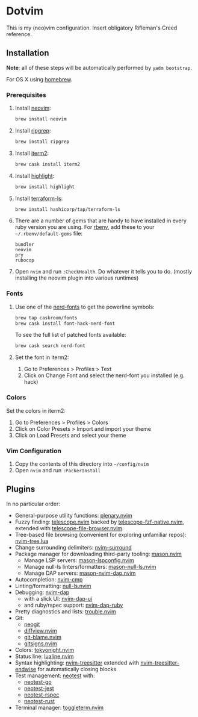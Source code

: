 # Dotvim

This is my (neo)vim configuration. Insert obligatory Rifleman's Creed reference.

## Installation

**Note**: all of these steps will be automatically performed by `yadm bootstrap`.

For OS X using [homebrew](https://brew.sh/).

### Prerequisites

1. Install [neovim](https://github.com/neovim/neovim):

   ```bash
   brew install neovim
   ```

2. Install [ripgrep](https://github.com/BurntSushi/ripgrep):

   ```bash
   brew install ripgrep
   ```

3. Install [iterm2](https://www.iterm2.com):

   ```bash
   brew cask install iterm2
   ```

4. Install [highlight](http://www.andre-simon.de/doku/highlight/en/highlight.php):

   ```bash
   brew install highlight
   ```

5. Install [terraform-ls](https://github.com/hashicorp/terraform-ls):

   ```bash
   brew install hashicorp/tap/terraform-ls
   ```

6. There are a number of gems that are handy to have installed in every ruby
   version you are using. For [rbenv](https://github.com/rbenv/rbenv),
   add these to your `~/.rbenv/default-gems` file:

   ```text
   bundler
   neovim
   pry
   rubocop
   ```

7. Open `nvim` and run `:CheckHealth`. Do whatever it tells you to do. (mostly
   installing the neovim plugin into various runtimes)

### Fonts

1. Use one of the [nerd-fonts](https://github.com/ryanoasis/nerd-fonts) to get
   the powerline symbols:

   ```bash
   brew tap caskroom/fonts
   brew cask install font-hack-nerd-font
   ```

   To see the full list of patched fonts available:

   ```bash
   brew cask search nerd-font
   ```

2. Set the font in iterm2:

   1. Go to Preferences > Profiles > Text
   2. Click on Change Font and select the nerd-font you installed (e.g. hack)

### Colors

Set the colors in iterm2:

1. Go to Preferences > Profiles > Colors
2. Click on Color Presets > Import and import your theme
3. Click on Load Presets and select your theme

### Vim Configuration

1. Copy the contents of this directory into `~/config/nvim`
2. Open `nvim` and run `:PackerInstall`

## Plugins

In no particular order:

- General-purpose utility functions: [plenary.nvim](https://github.com/nvim-lua/plenary.nvim)
- Fuzzy finding: [telescope.nvim](https://github.com/nvim-telescope/telescope.nvim)
  backed by [telescope-fzf-native.nvim](https://github.com/nvim-telescope/telescope-fzf-native.nvim),
  extended with [telescope-file-browser.nvim](https://github.com/nvim-telescope/telescope-file-browser.nvim).
- Tree-based file browsing (convenient for exploring unfamiliar repos): [nvim-tree.lua](https://github.com/nvim-tree/nvim-tree.lua)
- Change surrounding delimiters: [nvim-surround](https://github.com/kylechui/nvim-surround)
- Package manager for downloading third-party tooling: [mason.nvim](https://github.com/williamboman/mason.nvim)
  - Manage LSP servers: [mason-lspconfig.nvim](https://github.com/williamboman/mason-lspconfig.nvim)
  - Manage null-ls linters/formatters: [mason-null-ls.nvim](https://github.com/jayp0521/mason-null-ls.nvim)
  - Manage DAP servers: [mason-nvim-dap.nvim](https://github.com/jayp0521/mason-nvim-dap.nvim)
- Autocompletion: [nvim-cmp](https://github.com/hrsh7th/nvim-cmp)
- Linting/formatting: [null-ls.nvim](https://github.com/jose-elias-alvarez/null-ls.nvim)
- Debugging: [nvim-dap](https://github.com/mfussenegger/nvim-dap)
  - with a slick UI: [nvim-dap-ui](https://github.com/rcarriga/nvim-dap-ui)
  - and ruby/rspec support: [nvim-dap-ruby](https://github.com/suketa/nvim-dap-ruby)
- Pretty diagnostics and lists: [trouble.nvim](https://github.com/folke/trouble.nvim)
- Git:
  - [neogit](https://github.com/TimUntersberger/neogit)
  - [diffview.nvim](https://github.com/sindrets/diffview.nvim)
  - [git-blame.nvim](https://github.com/f-person/git-blame.nvim)
  - [gitsigns.nvim](https://github.com/lewis6991/gitsigns.nvim)
- Colors: [tokyonight.nvim](https://github.com/folke/tokyonight.nvim)
- Status line: [lualine.nvim](https://github.com/nvim-lualine/lualine.nvim)
- Syntax highlighting: [nvim-treesitter](https://github.com/nvim-treesitter/nvim-treesitter) extended with [nvim-treesitter-endwise](https://github.com/RRethy/nvim-treesitter-endwise) for automatically closing blocks
- Test management: [neotest](https://github.com/nvim-neotest/neotest)
  with:
  - [neotest-go](https://github.com/nvim-neotest/neotest-go)
  - [neotest-jest](https://github.com/haydenmeade/neotest-jest)
  - [neotest-rspec](https://github.com/olimorris/neotest-rspec)
  - [neotest-rust](https://github.com/rouge8/neotest-rust)
- Terminal manager:
  [toggleterm.nvim](https://github.com/akinsho/toggleterm.nvim)
